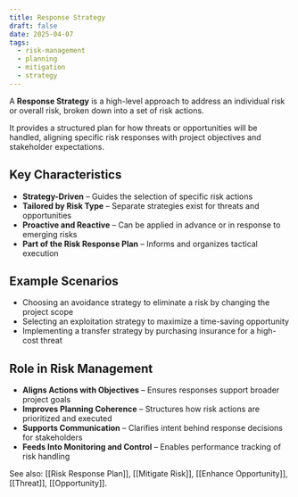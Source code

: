 ```yaml
---
title: Response Strategy
draft: false
date: 2025-04-07
tags:
  - risk-management
  - planning
  - mitigation
  - strategy
---
```


A **Response Strategy** is a high-level approach to address an individual risk or overall risk, broken down into a set of risk actions.

It provides a structured plan for how threats or opportunities will be handled, aligning specific risk responses with project objectives and stakeholder expectations.

## Key Characteristics

- **Strategy-Driven** – Guides the selection of specific risk actions  
- **Tailored by Risk Type** – Separate strategies exist for threats and opportunities  
- **Proactive and Reactive** – Can be applied in advance or in response to emerging risks  
- **Part of the Risk Response Plan** – Informs and organizes tactical execution  

## Example Scenarios

- Choosing an avoidance strategy to eliminate a risk by changing the project scope  
- Selecting an exploitation strategy to maximize a time-saving opportunity  
- Implementing a transfer strategy by purchasing insurance for a high-cost threat  

## Role in Risk Management

- **Aligns Actions with Objectives** – Ensures responses support broader project goals  
- **Improves Planning Coherence** – Structures how risk actions are prioritized and executed  
- **Supports Communication** – Clarifies intent behind response decisions for stakeholders  
- **Feeds Into Monitoring and Control** – Enables performance tracking of risk handling  

See also: [[Risk Response Plan]], [[Mitigate Risk]], [[Enhance Opportunity]], [[Threat]], [[Opportunity]].

